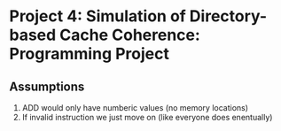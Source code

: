 # Project 4: Simulation of Directory-based Cache Coherence: Programming Project

## Assumptions
1. ADD would only have numberic values (no memory locations)
2. If invalid instruction we just move on (like everyone does enentually)
